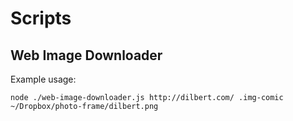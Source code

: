 # Scripts

## Web Image Downloader

Example usage:

```
node ./web-image-downloader.js http://dilbert.com/ .img-comic ~/Dropbox/photo-frame/dilbert.png
```
